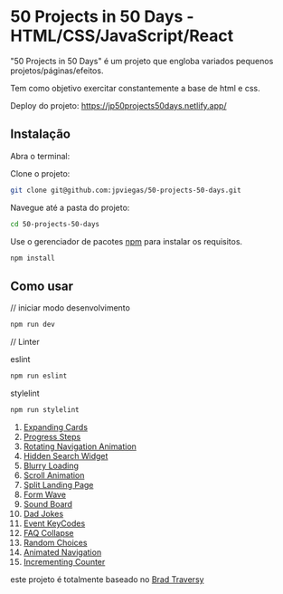 # 50 Projects in 50 Days - HTML/CSS/JavaScript/React

"50 Projects in 50 Days" é um projeto que engloba variados pequenos projetos/páginas/efeitos.

Tem como objetivo exercitar constantemente a base de html e css.

Deploy do projeto: https://jp50projects50days.netlify.app/

## Instalação

Abra o terminal:

Clone o projeto:
```bash
git clone git@github.com:jpviegas/50-projects-50-days.git
```
Navegue até a pasta do projeto:
```bash
cd 50-projects-50-days
```

Use o gerenciador de pacotes [npm](https://www.npmjs.com/) para instalar os requisitos.

```bash
npm install
```

## Como usar

// iniciar modo desenvolvimento
```bash
npm run dev
```
// Linter

eslint
```bash
npm run eslint
```
stylelint
```bash
npm run stylelint
```

<ol>
  <li><a href="https://jp50projects50days.netlify.app/projects/expanding">Expanding Cards</a></li>
  <li><a href="https://jp50projects50days.netlify.app/projects/progress">Progress Steps</a></li>
  <li><a href="https://jp50projects50days.netlify.app/projects/rotating">Rotating Navigation Animation</a></li>
  <li><a href="https://jp50projects50days.netlify.app/projects/hidden">Hidden Search Widget</a></li>
  <li><a href="https://jp50projects50days.netlify.app/projects/blurry">Blurry Loading</a></li>
  <li><a href="https://jp50projects50days.netlify.app/projects/scroll">Scroll Animation</a></li>
  <li><a href="https://jp50projects50days.netlify.app/projects/split">Split Landing Page</a></li>
  <li><a href="https://jp50projects50days.netlify.app/projects/form">Form Wave</a></li>
  <li><a href="https://jp50projects50days.netlify.app/projects/sound">Sound Board</a></li>
  <li><a href="https://jp50projects50days.netlify.app/projects/jokes">Dad Jokes</a></li>
  <li><a href="https://jp50projects50days.netlify.app/projects/event">Event KeyCodes</a></li>
  <li><a href="https://jp50projects50days.netlify.app/projects/faq">FAQ Collapse</a></li>
  <li><a href="https://jp50projects50days.netlify.app/projects/random">Random Choices</a></li>
  <li><a href="https://jp50projects50days.netlify.app/projects/animated">Animated Navigation</a></li>
  <li><a href="https://jp50projects50days.netlify.app/projects/incrementing">Incrementing Counter</a></li>
</ol>


este projeto é totalmente baseado no [Brad Traversy](https://github.com/bradtraversy/50projects50days)
